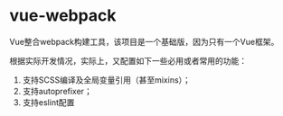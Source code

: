 # vue-webpack

Vue整合webpack构建工具，该项目是一个基础版，因为只有一个Vue框架。

根据实际开发情况，实际上，又配置如下一些必用或者常用的功能：

1. 支持SCSS编译及全局变量引用（甚至mixins）；
1. 支持autoprefixer；
1. 支持eslint配置
